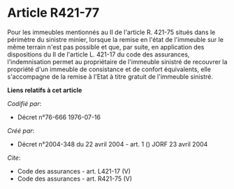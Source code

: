 # Article R421-77

Pour les immeubles mentionnés au II de l'article R. 421-75 situés dans le périmètre du sinistre minier, lorsque la remise en
l'état de l'immeuble sur le même terrain n'est pas possible et que, par suite, en application des dispositions du II de
l'article L. 421-17 du code des assurances, l'indemnisation permet au propriétaire de l'immeuble sinistré de recouvrer la
propriété d'un immeuble de consistance et de confort équivalents, elle s'accompagne de la remise à l'Etat à titre gratuit de
l'immeuble sinistré.

**Liens relatifs à cet article**

_Codifié par_:

  - Décret n°76-666 1976-07-16

_Créé par_:

  - Décret n°2004-348 du 22 avril 2004 - art. 1 () JORF 23 avril 2004

_Cite_:

  - Code des assurances - art. L421-17 (V)
  - Code des assurances - art. R421-75 (V)
